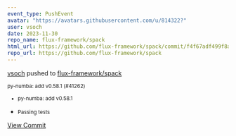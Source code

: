 ```yaml
---
event_type: PushEvent
avatar: "https://avatars.githubusercontent.com/u/814322?"
user: vsoch
date: 2023-11-30
repo_name: flux-framework/spack
html_url: https://github.com/flux-framework/spack/commit/f4f67adf499f8af2d2904cb9e424b9bda3ce40d0
repo_url: https://github.com/flux-framework/spack
---
```


<a href='https://github.com/vsoch' target='_blank'>vsoch</a> pushed to <a href='https://github.com/flux-framework/spack' target='_blank'>flux-framework/spack</a>

<small>py-numba: add v0.58.1 (#41262)

* py-numba: add v0.58.1

* Passing tests</small>

<a href='https://github.com/flux-framework/spack/commit/f4f67adf499f8af2d2904cb9e424b9bda3ce40d0' target='_blank'>View Commit</a>